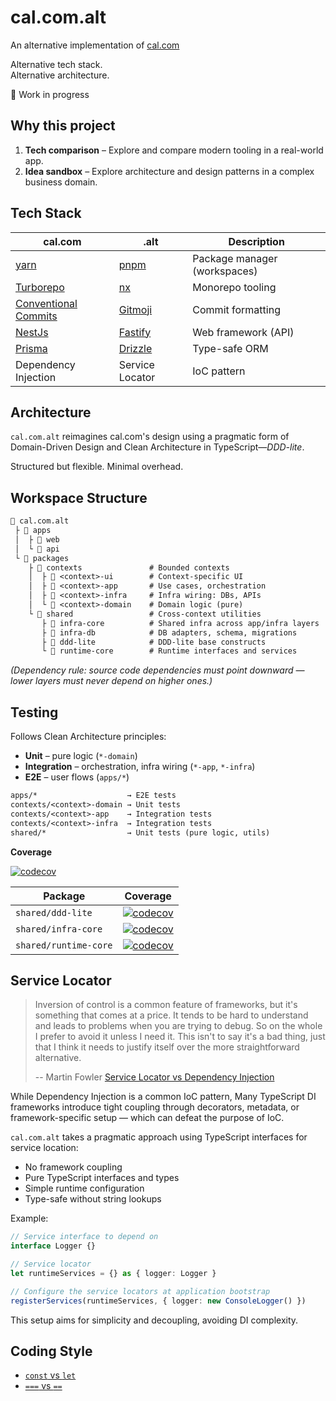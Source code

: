 # cal.com.alt

An alternative implementation of [cal.com](https://github.com/calcom/cal.com)

Alternative tech stack.  
Alternative architecture.

🚧 Work in progress

## Why this project

1. **Tech comparison** – Explore and compare modern tooling in a real-world app.
2. **Idea sandbox** – Explore architecture and design patterns in a complex business domain.

## Tech Stack

| cal.com                                                      | .alt                                 | Description                  |
| ------------------------------------------------------------ | ------------------------------------ | ---------------------------- |
| [yarn](https://yarnpkg.com/)                                 | [pnpm](https://pnpm.io/)             | Package manager (workspaces) |
| [Turborepo](https://turborepo.com/)                          | [nx](https://nx.dev/)                | Monorepo tooling             |
| [Conventional Commits](https://www.conventionalcommits.org/) | [Gitmoji](https://gitmoji.dev/)      | Commit formatting            |
| [NestJs](https://nestjs.com/)                                | [Fastify](https://fastify.dev/)      | Web framework (API)          |
| [Prisma](https://www.prisma.io/)                             | [Drizzle](https://orm.drizzle.team/) | Type-safe ORM                |
| Dependency Injection                                         | Service Locator                      | IoC pattern                  |

## Architecture

`cal.com.alt` reimagines cal.com's design using a pragmatic form of Domain-Driven Design and Clean Architecture in TypeScript—_DDD-lite_.

Structured but flexible. Minimal overhead.

## Workspace Structure

```txt
📂 cal.com.alt
 ├ 📂 apps
 │  ├ 📂 web
 │  └ 📂 api
 └ 📂 packages
    ├ 📂 contexts               # Bounded contexts
    │  ├ 📂 <context>-ui        # Context-specific UI
    │  ├ 📂 <context>-app       # Use cases, orchestration
    │  ├ 📂 <context>-infra     # Infra wiring: DBs, APIs
    │  └ 📂 <context>-domain    # Domain logic (pure)
    └ 📂 shared                 # Cross-context utilities
       ├ 📂 infra-core          # Shared infra across app/infra layers
       ├ 📂 infra-db            # DB adapters, schema, migrations
       ├ 📂 ddd-lite            # DDD-lite base constructs
       └ 📂 runtime-core        # Runtime interfaces and services
```

_(Dependency rule:
source code dependencies must point downward —
lower layers must never depend on higher ones.)_

## Testing

Follows Clean Architecture principles:

- **Unit** – pure logic (`*-domain`)
- **Integration** – orchestration, infra wiring (`*-app`, `*-infra`)
- **E2E** – user flows (`apps/*`)

```txt
apps/*                    → E2E tests
contexts/<context>-domain → Unit tests
contexts/<context>-app    → Integration tests
contexts/<context>-infra  → Integration tests
shared/*                  → Unit tests (pure logic, utils)
```

**Coverage**

[![codecov](https://codecov.io/gh/evan-liu/cal.com.alt/graph/badge.svg?token=8V71PNA50B)](https://codecov.io/gh/evan-liu/cal.com.alt)

| Package               | Coverage                                                                                                                                                                                                                    |
| --------------------- | --------------------------------------------------------------------------------------------------------------------------------------------------------------------------------------------------------------------------- |
| `shared/ddd-lite`     | [![codecov](https://codecov.io/gh/evan-liu/cal.com.alt/graph/badge.svg?token=8V71PNA50B&component=ddd-lite)](https://app.codecov.io/gh/evan-liu/cal.com.alt/tree/main/?displayType=list&components%5B0%5D=ddd-lite)         |
| `shared/infra-core`   | [![codecov](https://codecov.io/gh/evan-liu/cal.com.alt/graph/badge.svg?token=8V71PNA50B&component=infra-core)](https://app.codecov.io/gh/evan-liu/cal.com.alt/tree/main/?displayType=list&components%5B0%5D=infra-core)     |
| `shared/runtime-core` | [![codecov](https://codecov.io/gh/evan-liu/cal.com.alt/graph/badge.svg?token=8V71PNA50B&component=runtime-core)](https://app.codecov.io/gh/evan-liu/cal.com.alt/tree/main/?displayType=list&components%5B0%5D=runtime-core) |

## Service Locator

> Inversion of control is a common feature of frameworks,
> but it's something that comes at a price.
> It tends to be hard to understand
> and leads to problems when you are trying to debug.
> So on the whole I prefer to avoid it unless I need it.
> This isn't to say it's a bad thing,
> just that I think
> it needs to justify itself over the more straightforward alternative.
>
> -- Martin Fowler [Service Locator vs Dependency Injection](https://martinfowler.com/articles/injection.html#ServiceLocatorVsDependencyInjection)

While Dependency Injection is a common IoC pattern,
Many TypeScript DI frameworks introduce tight coupling through decorators,
metadata, or framework-specific setup —
which can defeat the purpose of IoC.

`cal.com.alt` takes a pragmatic approach using TypeScript interfaces for service location:

- No framework coupling
- Pure TypeScript interfaces and types
- Simple runtime configuration
- Type-safe without string lookups

Example:

```ts
// Service interface to depend on
interface Logger {}

// Service locator
let runtimeServices = {} as { logger: Logger }

// Configure the service locators at application bootstrap
registerServices(runtimeServices, { logger: new ConsoleLogger() })
```

This setup aims for simplicity and decoupling, avoiding DI complexity.

## Coding Style

- [`const` vs `let`](https://github.com/getify/You-Dont-Know-JS/blob/2nd-ed/scope-closures/apA.md#const-antly-confused)
- [`===` vs `==`](https://github.com/getify/You-Dont-Know-JS/blob/2nd-ed/types-grammar/ch4.md#type-aware-equality)
